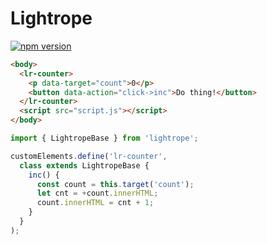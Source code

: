 # Lightrope

[![npm version](https://badge.fury.io/js/lightrope.svg)](https://badge.fury.io/js/lightrope)

```html
<body>
  <lr-counter>
    <p data-target="count">0</p>
    <button data-action="click->inc">Do thing!</button>
  </lr-counter>
  <script src="script.js"></script>
</body>
```

```javascript
import { LightropeBase } from 'lightrope';

customElements.define('lr-counter',
  class extends LightropeBase {
    inc() {
      const count = this.target('count');
      let cnt = +count.innerHTML;
      count.innerHTML = cnt + 1;
    }
  }
);
```